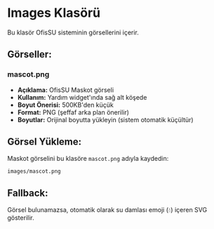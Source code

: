 # Images Klasörü

Bu klasör OfisSU sisteminin görsellerini içerir.

## Görseller:

### mascot.png
- **Açıklama:** OfisSU Maskot görseli
- **Kullanım:** Yardım widget'ında sağ alt köşede
- **Boyut Önerisi:** 500KB'den küçük
- **Format:** PNG (şeffaf arka plan önerilir)
- **Boyutlar:** Orijinal boyutta yükleyin (sistem otomatik küçültür)

## Görsel Yükleme:

Maskot görselini bu klasöre `mascot.png` adıyla kaydedin:
```
images/mascot.png
```

## Fallback:

Görsel bulunamazsa, otomatik olarak su damlası emoji (💧) içeren SVG gösterilir.

